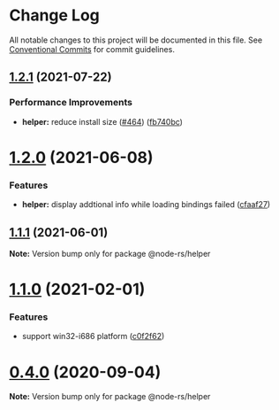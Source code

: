 # Change Log

All notable changes to this project will be documented in this file.
See [Conventional Commits](https://conventionalcommits.org) for commit guidelines.

## [1.2.1](https://github.com/napi-rs/node-rs/compare/@node-rs/helper@1.2.0...@node-rs/helper@1.2.1) (2021-07-22)

### Performance Improvements

- **helper:** reduce install size ([#464](https://github.com/napi-rs/node-rs/issues/464)) ([fb740bc](https://github.com/napi-rs/node-rs/commit/fb740bcede0d110a8f29b5b978e74a9ad9b59bfe))

# [1.2.0](https://github.com/napi-rs/node-rs/compare/@node-rs/helper@1.1.1...@node-rs/helper@1.2.0) (2021-06-08)

### Features

- **helper:** display addtional info while loading bindings failed ([cfaaf27](https://github.com/napi-rs/node-rs/commit/cfaaf27f17be0f8a8e008892e222b26f2f10fd26))

## [1.1.1](https://github.com/napi-rs/node-rs/compare/@node-rs/helper@1.1.0...@node-rs/helper@1.1.1) (2021-06-01)

**Note:** Version bump only for package @node-rs/helper

# [1.1.0](https://github.com/napi-rs/node-rs/compare/@node-rs/helper@1.0.0...@node-rs/helper@1.1.0) (2021-02-01)

### Features

- support win32-i686 platform ([c0f2f62](https://github.com/napi-rs/node-rs/commit/c0f2f62adc1fae15263086781e34d78d8eeeaecc))

# [0.4.0](https://github.com/napi-rs/node-rs/compare/@node-rs/helper@0.3.1...@node-rs/helper@0.4.0) (2020-09-04)

**Note:** Version bump only for package @node-rs/helper
